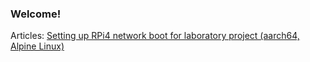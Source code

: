 ### Welcome!


Articles:
[Setting up RPi4 network boot for laboratory project
(aarch64, Alpine Linux)](https://github.com/malus-brandywine/malus-brandywine/blob/master/Articles/rpi4-netboot-aarch64-alpine.md)


